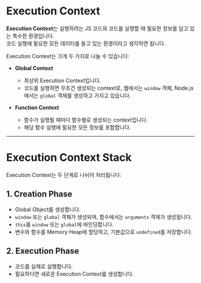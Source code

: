 # Execution Context

**Execution Context**는 실행하려는 JS 코드와 코드를 실행할 때 필요한 정보를 담고 있는 특수한 환경입니다.  
코드 실행에 필요한 모든 데이터를 들고 있는 환경이라고 생각하면 됩니다.

Execution Context는 크게 두 가지로 나눌 수 있습니다:

-   **Global Context**

    -   최상위 Execution Context입니다.
    -   코드를 실행하면 무조건 생성되는 context로, 웹에서는 `window` 객체, Node.js에서는 `global` 객체를 생성하고 가지고 있습니다.

-   **Function Context**
    -   함수가 실행될 때마다 함수별로 생성되는 context입니다.
    -   해당 함수 실행에 필요한 모든 정보를 포함합니다.

---

# Execution Context Stack

Execution Context는 두 단계로 나뉘어 처리됩니다:

## 1. Creation Phase

-   Global Object를 생성합니다.
-   `window` 또는 `global` 객체가 생성되며, 함수에서는 `arguments` 객체가 생성됩니다.
-   `this`를 `window` 또는 `global`에 바인딩합니다.
-   변수와 함수를 Memory Heap에 할당하고, 기본값으로 `undefined`를 저장합니다.

## 2. Execution Phase

-   코드를 실제로 실행합니다.
-   필요하다면 새로운 Execution Context를 생성합니다.
